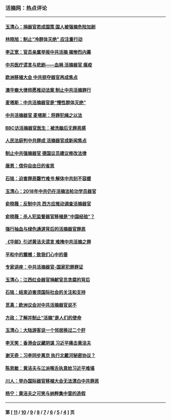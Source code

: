### 活摘网：热点评论
---
#### [玉清心：捐器官若成国策 国人被强摘危险加剧](../../pages/nf5879/n12802713.md?05110430) 
#### [林晓旭：制止“冷群体灭绝” 应注重行动](../../pages/nf5879/n12779736.md?05110430) 
#### [李正宽：官员亲属举报中共活摘 揭惨烈内幕](../../pages/nf5879/n12684490.md?05110430) 
#### [中共医疗谎言与悲剧——血祸 活摘器官 瘟疫](../../pages/nf5879/n12372103.md?05110430) 
#### [欧洲移植大会 中共掠夺器官再成焦点](../../pages/nf5879/n11538883.md?05110430) 
#### [澳华裔大律师愿推动法案 制止中共活摘罪行](../../pages/nf5879/n11377039.md?05110430) 
#### [麦塔斯：中共活摘器官是“慢性群体灭绝”](../../pages/nf5879/n11350529.md?05110430) 
#### [中共活摘器官 麦塔斯：将罪犯绳之以法](../../pages/nf5879/n11347973.md?05110430) 
#### [BBC访活摘器官医生：被洗脑后无罪恶感](../../pages/nf5879/n11335935.md?05110430) 
#### [人民法庭判中共罪成 活摘器官成新闻焦点](../../pages/nf5879/n11331578.md?05110430) 
#### [制止中共强摘器官 德国议员建议修改法律](../../pages/nf5879/n11249451.md?05110430) 
#### [唐恩：信仰自由日的省思](../../pages/nf5879/n11003525.md?05110430) 
#### [石铭：迫害罪恶罄竹难书  解体中共刻不容缓](../../pages/nf5879/n10942855.md?05110430) 
#### [玉清心：2018年中共仍在活摘法轮功学员器官](../../pages/nf5879/n10914646.md?05110430) 
#### [俞晓薇：反制中共 西方应推动调查活摘器官](../../pages/nf5879/n10794671.md?05110430) 
#### [俞晓薇：杀人犯监督器官移植是“中国经验”？](../../pages/nf5879/n10466427.md?05110430) 
#### [强行抽血与绿色通道背后的活摘器官罪恶](../../pages/nf5879/n10004708.md?05110430) 
#### [《华邮》引述黄洁夫谎言 难掩中共活摘之罪](../../pages/nf5879/n9642309.md?05110430) 
#### [平和中的震撼：致我们心中的善](../../pages/nf5879/n9021123.md?05110430) 
#### [专家讲座：中共活摘器官-国家犯罪罪证](../../pages/nf5879/n8828153.md?05110430) 
#### [玉清心：江西红会器官捐献官员贪腐的背后](../../pages/nf5879/n8522122.md?05110430) 
#### [石铭：结束迫害须国际社会的关注和支持](../../pages/nf5879/n8443497.md?05110430) 
#### [觅真：欧洲议会对中共活摘器官说不](../../pages/nf5879/n8337486.md?05110430) 
#### [方政：了解并制止“活摘”是人们的使命](../../pages/nf5879/n8329214.md?05110430) 
#### [玉清心：大陆游客说一个邻居换过二个肝](../../pages/nf5879/n8291404.md?05110430) 
#### [李天笑：香港会议藏阴谋 习近平痛击黄洁夫](../../pages/nf5879/n8241459.md?05110430) 
#### [谢天奇：习李同步离京 执行北戴河秘密协议？](../../pages/nf5879/n8230418.md?05110430) 
#### [陈思敏：黄洁夫与江派喉舌执意给习近平难堪](../../pages/nf5879/n8222166.md?05110430) 
#### [川人：举办国际器官移植大会无法漂白中共罪恶](../../pages/nf5879/n8221121.md?05110430) 
#### [杨宁：黄洁夫之可笑与纳粹集中营的造假](../../pages/nf5879/n8219897.md?05110430) 

---
#### 第 [ [11](./11.md?05110430) / [10](./10.md?05110430) / [9](./9.md?05110430) / [8](./8.md?05110430) / [7](./7.md?05110430) / [6](./6.md?05110430) / [5](./5.md?05110430) / [4](./4.md?05110430) ] 页
